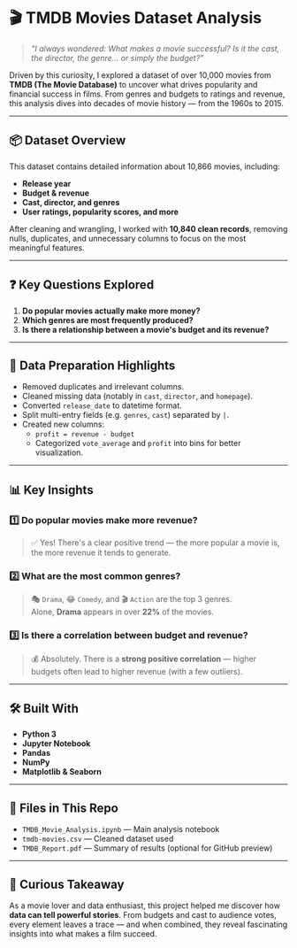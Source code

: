 # 🎬 TMDB Movies Dataset Analysis

> *"I always wondered: What makes a movie successful? Is it the cast, the director, the genre… or simply the budget?"*

Driven by this curiosity, I explored a dataset of over 10,000 movies from **TMDB (The Movie Database)** to uncover what drives popularity and financial success in films. From genres and budgets to ratings and revenue, this analysis dives into decades of movie history — from the 1960s to 2015.

---

## 📦 Dataset Overview

This dataset contains detailed information about 10,866 movies, including:

- **Release year**
- **Budget & revenue**
- **Cast, director, and genres**
- **User ratings, popularity scores, and more**

After cleaning and wrangling, I worked with **10,840 clean records**, removing nulls, duplicates, and unnecessary columns to focus on the most meaningful features.

---

## ❓ Key Questions Explored

1. **Do popular movies actually make more money?**
2. **Which genres are most frequently produced?**
3. **Is there a relationship between a movie's budget and its revenue?**

---

## 🧹 Data Preparation Highlights

- Removed duplicates and irrelevant columns.
- Cleaned missing data (notably in `cast`, `director`, and `homepage`).
- Converted `release_date` to datetime format.
- Split multi-entry fields (e.g. `genres`, `cast`) separated by `|`.
- Created new columns:
  - `profit = revenue - budget`
  - Categorized `vote_average` and `profit` into bins for better visualization.

---

## 📊 Key Insights

### 1️⃣ Do popular movies make more revenue?
> ✅ Yes! There's a clear positive trend — the more popular a movie is, the more revenue it tends to generate.

### 2️⃣ What are the most common genres?
> 🎭 `Drama`, 😂 `Comedy`, and 🎬 `Action` are the top 3 genres.  
> Alone, **Drama** appears in over **22%** of the movies.

### 3️⃣ Is there a correlation between budget and revenue?
> 💰 Absolutely. There is a **strong positive correlation** — higher budgets often lead to higher revenue (with a few outliers).

---

## 🛠 Built With

- **Python 3**
- **Jupyter Notebook**
- **Pandas**
- **NumPy**
- **Matplotlib & Seaborn**

---

## 📁 Files in This Repo

- `TMDB_Movie_Analysis.ipynb` — Main analysis notebook
- `tmdb-movies.csv` — Cleaned dataset used
- `TMDB_Report.pdf` — Summary of results (optional for GitHub preview)

---

## 👀 Curious Takeaway

As a movie lover and data enthusiast, this project helped me discover how **data can tell powerful stories**. From budgets and cast to audience votes, every element leaves a trace — and when combined, they reveal fascinating insights into what makes a film succeed.

